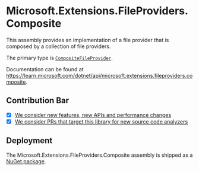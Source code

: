 # Microsoft.Extensions.FileProviders.Composite
This assembly provides an implementation of a file provider that is composed by a collection of file providers.

The primary type is [`CompositeFileProvider`](https://learn.microsoft.com/dotnet/api/microsoft.extensions.fileproviders.compositefileprovider).

Documentation can be found at https://learn.microsoft.com/dotnet/api/microsoft.extensions.fileproviders.composite.

## Contribution Bar
- [x] [We consider new features, new APIs and performance changes](../../libraries/README.md#primary-bar)
- [x] [We consider PRs that target this library for new source code analyzers](../../libraries/README.md#secondary-bars)

## Deployment
The Microsoft.Extensions.FileProviders.Composite assembly is shipped as a [NuGet package](https://www.nuget.org/packages/Microsoft.Extensions.FileProviders.Composite).